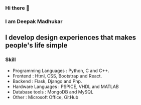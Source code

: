 ### Hi there 👋
### I am Deepak Madhukar
## I develop design experiences that makes people's life simple

<!--
**deepak-madhukar/deepak-madhukar** is a ✨ _special_ ✨ repository because its `README.md` (this file) appears on your GitHub profile.

Here are some ideas to get you started:

- 🔭 I’m currently working on ...
- 🌱 I’m currently learning ...
- 👯 I’m looking to collaborate on ...
- 🤔 I’m looking for help with ...
- 💬 Ask me about ...
- 📫 How to reach me: ...
- 😄 Pronouns: ...
- ⚡ Fun fact: ...
-->

### Skill
- Programming Languages : Python, C and C++.
- Frontend : Html, CSS, Bootstrap and React.
- Backend : Flask, Django and Php.
- Hardware Languages : PSPICE, VHDL and MATLAB
- Database tools : MongoDB and MySQL
- Other : Microsoft Office, GitHub

